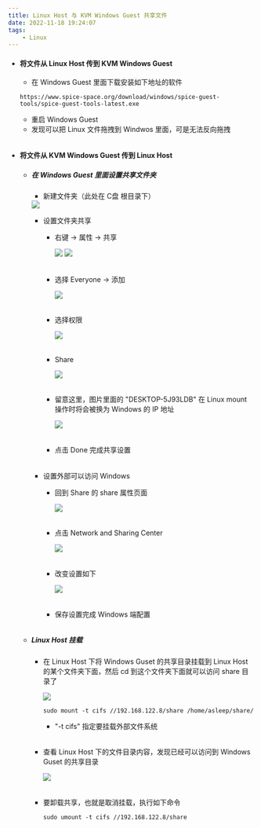 ```yaml
---
title: Linux Host 与 KVM Windows Guest 共享文件
date: 2022-11-18 19:24:07
tags:
    - Linux
---
```


- #### 将文件从 Linux Host 传到 KVM Windows Guest

    - 在 Windows Guest 里面下载安装如下地址的软件
    
    ```
    https://www.spice-space.org/download/windows/spice-guest-tools/spice-guest-tools-latest.exe
    ```
    
    - 重启 Windows Guest
    - 发现可以把 Linux 文件拖拽到 Windwos 里面，可是无法反向拖拽
    
###### 

- #### 将文件从 KVM Windows Guest 传到 Linux Host

    - ##### 在 Windows Guest 里面设置共享文件夹
    
        - 新建文件夹（此处在 C盘 根目录下）
        <img src="../pictures/Linux-H-Windows-G 共享文件/2022.11.18.19.37.19.png"/>
        
        - 设置文件夹共享
        
            - 右键 -> 属性 -> 共享
            
                <img src="../pictures/Linux-H-Windows-G 共享文件/2022.11.18.19.39.56.png"/>
            
                <img src="../pictures/Linux-H-Windows-G 共享文件/2022.11.18.19.41.28.png"/>
                
                
            ######  
            - 选择 Everyone -> 添加
            
                <img src="../pictures/Linux-H-Windows-G 共享文件/2022.11.18.19.43.00.png"/>
                
            ###### 
            - 选择权限
                
                <img src="../pictures/Linux-H-Windows-G 共享文件/2022.11.18.19.45.31.png"/>
            ###### 
            - Share
            
                <img src="../pictures/Linux-H-Windows-G 共享文件/2022.11.18.19.46.52.png"/>
            ######  
            - 留意这里，图片里面的 "DESKTOP-5J93LDB" 在 Linux mount 操作时将会被换为 Windows 的 IP 地址
            
                <img src="../pictures/Linux-H-Windows-G 共享文件/2022.11.18.19.48.24.png"/>
            ###### 
            - 点击 Done 完成共享设置
            
        ###### 
        
        - 设置外部可以访问 Windows
            
            - 回到 Share 的 share 属性页面
            
                <img src="../pictures/Linux-H-Windows-G 共享文件/2022.11.18.19.39.56.png"/>
            ######  
            - 点击 Network and Sharing Center
                
                <img src="../pictures/Linux-H-Windows-G 共享文件/2022.11.18.19.54.42.png"/>
            ######  
            - 改变设置如下
            
                <img src="../pictures/Linux-H-Windows-G 共享文件/2022.11.18.19.56.55.png"/>
            
            ###### 
            - 保存设置完成 Windows 端配置
            
    ###### 
    - ##### Linux Host 挂载
    
        - 在 Linux Host 下将 Windows Guset 的共享目录挂载到 Linux Host 的某个文件夹下面，然后 cd 到这个文件夹下面就可以访问 share 目录了
        
            <img src="../pictures/Linux-H-Windows-G 共享文件/2022.11.18.20.17.42.png"/>
            
            ```
            sudo mount -t cifs //192.168.122.8/share /home/asleep/share/
            ```
            
            - "-t cifs" 指定要挂载外部文件系统
            
            ###### 
        - 查看 Linux Host 下的文件目录内容，发现已经可以访问到 Windows Guset 的共享目录
        
            <img src="../pictures/Linux-H-Windows-G 共享文件/2022.11.18.20.21.08.png"/>
            
            ###### 
        - 要卸载共享，也就是取消挂载，执行如下命令
        
            ```
            sudo umount -t cifs //192.168.122.8/share
            ```

